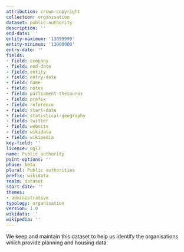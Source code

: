 ```yaml
---
attribution: crown-copyright
collection: organisation
dataset: public-authority
description: ''
end-date: ''
entity-maximum: '13099999'
entity-minimum: '13000000'
entry-date: ''
fields:
- field: company
- field: end-date
- field: entity
- field: entry-date
- field: name
- field: notes
- field: parliament-thesaurus
- field: prefix
- field: reference
- field: start-date
- field: statistical-geography
- field: twitter
- field: website
- field: wikidata
- field: wikipedia
key-field: ''
licence: ogl3
name: Public authority
paint-options: ''
phase: beta
plural: Public authorities
prefix: wikidata
realm: dataset
start-date: ''
themes:
- administrative
typology: organisation
version: 1.0
wikidata: ''
wikipedia: ''
---
```


We keep and maintain this dataset to help us identify the organisations which provide planning and housing data.
